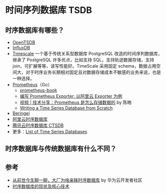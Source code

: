 # 时间序列数据库 TSDB

## 时序数据库有哪些？
- [OpenTSDB](https://github.com/OpenTSDB/opentsdb)
- [InfluxDB](https://github.com/influxdata/influxdb)
- [Timescale](https://www.timescale.com/) 一个基于传统关系型数据库 PostgreSQL 改造的时间序列数据库，继承了 PostgreSQL 许多优点，比如支持 SQL，支持轨迹数据存储，支持 join，可扩展等等，读写性能好。TimeScale 采用固定 schema，数据占用空间大，对于时序业务长期相对固定且对数据存储成本不敏感的业务来说，也是一种选择。
- [Prometheus](https://github.com/prometheus/prometheus)（Go）
    - [prometheus-book](https://yunlzheng.gitbook.io/prometheus-book/)
    - [编写 Prometheus Exporter: 以阿里云 Exporter 为例](https://aleiwu.com/post/aliyun-exporter-bp/)
    - [视频 | 技术分享：Prometheus 是怎么存储数据的](https://www.youtube.com/watch?v=qB40kqhTyYM) by 陈皓
    - [Writing a Time Series Database from Scratch](https://fabxc.org/tsdb/)
- [Beringei](https://github.com/facebookarchive/beringei)
- [阿里云时序数据库](https://www.aliyun.com/product/hitsdb)
- [腾讯云时序数据库 CTSDB](https://cloud.tencent.com/document/product/652)
- 更多：[List of Time Series Databases](https://misfra.me/2016/04/09/tsdb-list/)

## 时序数据库与传统数据库有什么不同？

## 参考
- [从前世今生聊一聊，大厂为啥亲睐时序数据库](https://zhuanlan.zhihu.com/p/309749066) by 华为云开发者社区
- [时序数据库的现状及核心技术](https://jishuin.proginn.com/p/763bfbd578a2)